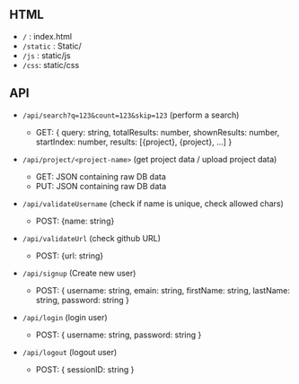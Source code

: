 ## HTML

- `/` : index.html
- `/static` : Static/
- `/js` : static/js
- `/css`: static/css


## API

- `/api/search?q=123&count=123&skip=123`  (perform a search)
    + GET:
    {
        query: string,
        totalResults: number,
        shownResults: number,
        startIndex: number,
        results: [{project}, {project}, ...]
    }

- `/api/project/<project-name>`  (get project data / upload project data)
    + GET: JSON containing raw DB data
    + PUT: JSON containing raw DB data

- `/api/validateUsername`  (check if name is unique, check allowed chars)
    + POST: {name: string} 

- `/api/validateUrl`  (check github URL) <NOT IMPLEMENTED>
    + POST: {url: string}

- `/api/signup`  (Create new user)
    + POST: {
        username: string,
        emain: string,
        firstName: string,
        lastName: string,
        password: string
    }

- `/api/login`  (login user)
    + POST: {
        username: string,
        password: string 
    }

- `/api/logout`  (logout user)
    + POST: {
        sessionID: string 
    }



